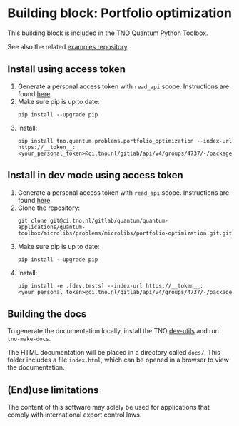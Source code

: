 # Building block: Portfolio optimization

This building block is included in the [TNO Quantum Python Toolbox](https://ci.tno.nl/gitlab/quantum/quantum-applications/quantum-toolbox/quantum-toolbox).


See also the related [examples repository](https://ci.tno.nl/gitlab/quantum/quantum-applications/quantum-toolbox/toolbox-examples).

## Install using access token

1. Generate a personal access token with `read_api` scope. Instructions are found [here](https://docs.gitlab.com/ee/user/profile/personal_access_tokens.html).
1. Make sure pip is up to date:
   ```commandline
   pip install --upgrade pip
   ```
1. Install:
   ```commandline
   pip install tno.quantum.problems.portfolio_optimization --index-url https://__token__:<your_personal_token>@ci.tno.nl/gitlab/api/v4/groups/4737/-/packages/pypi/simple
   ```

## Install in dev mode using access token

1. Generate a personal access token with `read_api` scope. Instructions are found [here](https://docs.gitlab.com/ee/user/profile/personal_access_tokens.html).
1. Clone the repository:
   ```commandline
   git clone git@ci.tno.nl/gitlab/quantum/quantum-applications/quantum-toolbox/microlibs/problems/microlibs/portfolio-optimization.git.git
   ```
1. Make sure pip is up to date:
   ```commandline
   pip install --upgrade pip
   ```
1. Install:
   ```commandline
   pip install -e .[dev,tests] --index-url https://__token__:<your_personal_token>@ci.tno.nl/gitlab/api/v4/groups/4737/-/packages/pypi/simple
   ```

## Building the docs
To generate the documentation locally, install the TNO [dev-utils](https://ci.tno.nl/gitlab/quantum/cicd/dev_utils) and run `tno-make-docs`. 

The HTML documentation will be placed in a directory called `docs/`.
This folder includes a file `index.html`, which can be opened in a browser to view the documentation.

## (End)use limitations
The content of this software may solely be used for applications that comply with international export control laws.